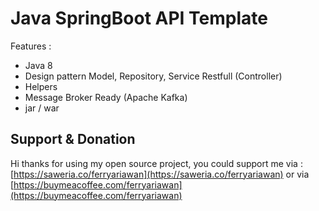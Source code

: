 # Java SpringBoot API Template

Features : 
- Java 8
- Design pattern Model, Repository, Service Restfull (Controller)
- Helpers
- Message Broker Ready (Apache Kafka)
- jar / war

## Support & Donation
Hi thanks for using my open source project, you could support me via :
[https://saweria.co/ferryariawan](https://saweria.co/ferryariawan)
or via [https://buymeacoffee.com/ferryariawan](https://buymeacoffee.com/ferryariawan)
